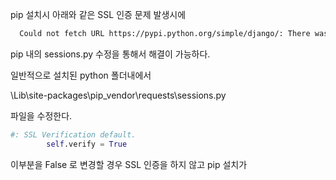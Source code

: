 pip 설치시 아래와 같은 SSL 인증 문제 발생시에
```bash
  Could not fetch URL https://pypi.python.org/simple/django/: There was a problem confirming the ssl certificate: HTTPSConnectionPool(host='pypi.python.org', port=443): Max retries exceeded with url: /simple/django/ (Caused by SSLError(SSLError(1, '[SSL: CERTIFICATE_VERIFY_FAILED] certificate verify failed (_ssl.c:833)'),)) - skipping
  ```
pip 내의 sessions.py 수정을 통해서 해결이 가능하다.

일반적으로 설치된 python 폴더내에서

\Lib\site-packages\pip\_vendor\requests\sessions.py

파일을 수정한다.

```py
#: SSL Verification default.
        self.verify = True
```

이부분을 False 로 변경할 경우 SSL 인증을 하지 않고 pip 설치가 
